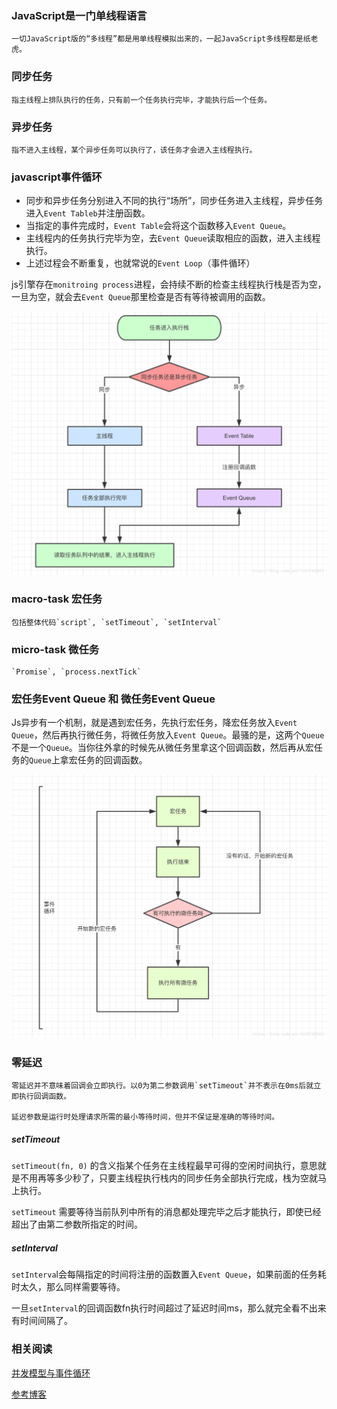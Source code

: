 

### JavaScript是一门单线程语言
  
    一切JavaScript版的“多线程”都是用单线程模拟出来的，一起JavaScript多线程都是纸老虎。

### 同步任务
  
    指主线程上排队执行的任务，只有前一个任务执行完毕，才能执行后一个任务。
    
### 异步任务

    指不进入主线程，某个异步任务可以执行了，该任务才会进入主线程执行。
    
### javascript事件循环

  * 同步和异步任务分别进入不同的执行“场所”，同步任务进入主线程，异步任务进入`Event Tableb`并注册函数。
  * 当指定的事件完成时，`Event Table`会将这个函数移入`Event Queue`。
  * 主线程内的任务执行完毕为空，去`Event Queue`读取相应的函数，进入主线程执行。
  * 上述过程会不断重复，也就常说的`Event Loop`（事件循环）
  
  js引擎存在`monitroing process`进程，会持续不断的检查主线程执行栈是否为空，一旦为空，就会去`Event Queue`那里检查是否有等待被调用的函数。
  
  ![任务线程](../images/2018041120124254.png)
  
### macro-task 宏任务
    
    包括整体代码`script`, `setTimeout`, `setInterval`


### micro-task 微任务
    
    `Promise`, `process.nextTick`
    
### 宏任务Event Queue 和 微任务Event Queue
  
   Js异步有一个机制，就是遇到宏任务，先执行宏任务，降宏任务放入`Event Queue`，然后再执行微任务，将微任务放入`Event Queue`。最骚的是，这两个`Queue`不是一个`Queue`。当你往外拿的时候先从微任务里拿这个回调函数，然后再从宏任务的`Queue`上拿宏任务的回调函数。
    
   ![事件循环](../images/20180411202638415.png)
    
    
### 零延迟

    零延迟并不意味着回调会立即执行。以0为第二参数调用`setTimeout`并不表示在0ms后就立即执行回调函数。
    
    延迟参数是运行时处理请求所需的最小等待时间，但并不保证是准确的等待时间。
    
  ##### setTimeout
    
   `setTimeout(fn, 0)` 的含义指某个任务在主线程最早可得的空闲时间执行，意思就是不用再等多少秒了，只要主线程执行栈内的同步任务全部执行完成，栈为空就马上执行。
    
   `setTimeout` 需要等待当前队列中所有的消息都处理完毕之后才能执行，即使已经超出了由第二参数所指定的时间。
  
  ##### setInterval
    
   `setInterva`l会每隔指定的时间将注册的函数置入`Event Queue`，如果前面的任务耗时太久，那么同样需要等待。
    
   一旦`setInterval`的回调函数fn执行时间超过了延迟时间ms，那么就完全看不出来有时间间隔了。
  

### 相关阅读

   [并发模型与事件循环](https://developer.mozilla.org/zh-CN/docs/Web/JavaScript/EventLoop)
  
   [参考博客](https://juejin.im/post/59e85eebf265da430d571f89)
  


